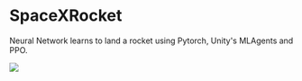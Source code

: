 # SpaceXRocket
Neural Network learns to land a rocket using Pytorch, Unity's MLAgents and PPO.

![](https://thumbs.gfycat.com/BabyishTerribleDesertpupfish-size_restricted.gif)
